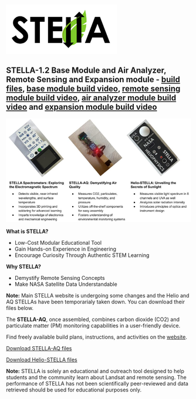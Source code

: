 <img src="https://github.com/STELLA-Landsat/STELLA/blob/main/STELLA-white.png?raw=true"  width=60%>

<h2>STELLA-1.2 Base Module and Air Analyzer, Remote Sensing and Expansion module - <a href="https://landsat.gsfc.nasa.gov/wp-content/uploads/2025/02/STELLA-1.2.zip"> build files</a>, <a href="https://youtu.be/dsOMjYMeKgA?si=xqByvyXEg6qUfxom">base module build video</a>,  <a href="https://www.youtube.com/watch?v=OO1T3rIPzPM&t=0s">remote sensing module build video</a>, <a href="https://www.youtube.com/watch?v=vWeI4CHRsg4">air analyzer module build video</a> and <a href="https://www.youtube.com/watch?v=o8yzRwNMTWE&t=0s">expansion module build video</a></h2>

<img src="https://github.com/STELLA-Landsat/STELLA/blob/main/STELLA_intro_slides.jpg?raw=true">

<strong>What is STELLA?</strong>
<ul>
  <li>Low-Cost Modular Educational Tool</li>
  <li>Gain Hands-on Experience in Engineering</li>
  <li>Encourage Curiosity Through Authentic STEM Learning</li>
</ul>
<strong>Why STELLA?</strong>
<ul>
  <li>Demystify Remote Sensing Concepts</li>
  <li>Make NASA Satellite Data Understandable</li>
</ul>

<strong>Note:</strong> Main STELLA website is undergoing some changes and the Helio and AQ STELLAs have been temporarialy taken down. You can download their files below.

The <strong>STELLA-AQ</strong>, once assembled, combines carbon dioxide (CO2) and particulate matter (PM) monitoring capabilities in a user-friendly device.

Find freely available build plans, instructions, and activities on the <a href="https://landsat.gsfc.nasa.gov/stella/">website</a>.

<a href="https://landsat.gsfc.nasa.gov/wp-content/uploads/2024/06/STELLA-AQ_on_CP9.zip">Download STELLA-AQ files</a>

<a href="https://landsat.gsfc.nasa.gov/wp-content/uploads/2024/03/SHP-Helio-STELLA-1.zip">Download Helio-STELLA files</a>

<strong>Note:</strong> STELLA is solely an educational and outreach tool designed to help students and the community learn about Landsat and remote sensing. The performance of STELLA has not been scientifically peer-reviewed and data retrieved should be used for educational purposes only. 

